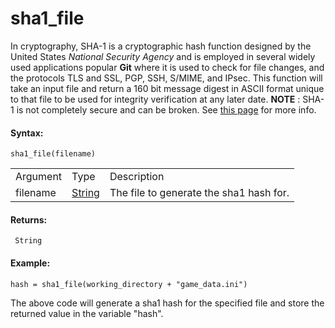 # sha1_file

In cryptography, SHA-1 is a cryptographic hash function designed by the
United States *National Security Agency* and is employed in several
widely used applications popular **Git** where it is used to check for
file changes, and the protocols TLS and SSL, PGP, SSH, S/MIME, and
IPsec. This function will take an input file and return a 160 bit
message digest in ASCII format unique to that file to be used for
integrity verification at any later date. **NOTE** : SHA-1 is not
completely secure and can be broken. See [this
page](https://en.wikipedia.org/wiki/SHA-1) for more info.

#### Syntax:

``` gml
sha1_file(filename)
```

|          |                                                                           |                                         |
|----------|---------------------------------------------------------------------------|-----------------------------------------|
| Argument | Type                                                                      | Description                             |
| filename |  [String](../../../../../GameMaker_Language/GML_Overview/Data_Types)  | The file to generate the sha1 hash for. |

#### Returns:

``` gml
 String
```

#### Example:

``` gml
hash = sha1_file(working_directory + "game_data.ini")
```

The above code will generate a sha1 hash for the specified file and
store the returned value in the variable "hash".
